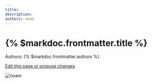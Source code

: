 ```yaml
---
title: 
description: 
authors: noam
---
```


# {% $markdoc.frontmatter.title %}

Authors: {% $markdoc.frontmatter.authors %}

[Edit this page or propose changes](https://github.com/onefact/onefact.org/edit/main/pages/five-boro-bike-tour/noam.md)

![noam](/images/five-boro-bike-tour/noam.jpg)
